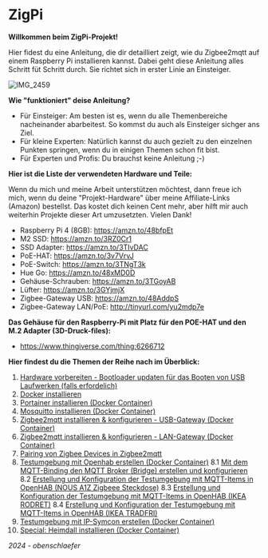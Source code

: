 # ZigPi

**Willkommen beim ZigPi-Projekt!**

Hier fidest du eine Anleitung, die dir detailliert zeigt, wie du Zigbee2mqtt auf einem Raspberry Pi installieren kannst. Dabei geht diese Anleitung alles Schritt füt Schritt durch. Sie richtet sich in erster Linie an Einsteiger.


![IMG_2459](https://github.com/obenschlaefer/beepi/assets/79227566/d1ced44a-cbcc-4d95-84e9-95ad60ac32a1)


**Wie "funktioniert" deise Anleitung?**

- Für Einsteiger: Am besten ist es, wenn du alle Themenbereiche nacheinander abarbeitest. So kommst du auch als Einsteiger sichger ans Ziel. 
- Für kleine Experten: Natürlich kannst du auch gezielt zu den einzelnen Punkten springen, wenn du in einigen Themen schon fit bist.
- Für Experten und Profis: Du brauchst keine Anleitung ;-)

**Hier ist die Liste der verwendeten Hardware und Teile:**

Wenn du mich und meine Arbeit unterstützen möchtest, dann freue ich mich, wenn du deine "Projekt-Hardware" über meine Affiliate-Links (Amazon) bestellst. Das kostet dich keinen Cent mehr, aber hilft mir auch weiterhin Projekte dieser Art umzusetzten. Vielen Dank!

- Raspberry Pi 4 (8GB): https://amzn.to/48bfpEt
- M2 SSD: https://amzn.to/3RZ0Cr1
- SSD Adapter: https://amzn.to/3TIvDAC
- PoE-HAT: https://amzn.to/3v7VrvJ
- PoE-Switch: https://amzn.to/3TNgT3k
- Hue Go: https://amzn.to/48xMD0D
- Gehäuse-Schrauben: https://amzn.to/3TGoyAB
- Lüfter: https://amzn.to/3GYjmjX
- Zigbee-Gateway USB: https://amzn.to/48AddpS
- Zigbee-Gateway LAN/PoE: http://tinyurl.com/yu2mdp7e


**Das Gehäuse für den Raspberry-Pi mit Platz für den POE-HAT und den M.2 Adapter (3D-Druck-files):**

- https://www.thingiverse.com/thing:6266712

**Hier findest du die Themen der Reihe nach im Überblick:**

1. [Hardware vorbereiten - Bootloader updaten für das Booten von USB Laufwerken (falls erfordelich)](https://github.com/obenschlaefer/beepi/blob/main/1.%20Hardware%20vorbereiten.md)
2. [Docker installieren](https://github.com/obenschlaefer/beepi/blob/main/2.%20Docker%20installieren.md)
3. [Portainer installieren (Docker Container)](https://github.com/obenschlaefer/beepi/blob/main/3.%20Portainer%20installieren.md)
4. [Mosquitto installieren (Docker Container)](https://github.com/obenschlaefer/beepi/blob/main/4.%20Mosquitto%20installieren%20(Docker%20Container).md)
5. [Zigbee2mqtt installieren & konfigurieren - USB-Gateway (Docker Container)](https://github.com/obenschlaefer/beepi/blob/main/5.%20Zigbee2MQTT%20installieren%20(USB-Gateway).md)
6. [Zigbee2mqtt installieren & konfigurieren - LAN-Gateway (Docker Container)](https://github.com/obenschlaefer/beepi/blob/main/6.%20Zigbee2MQTT%20installieren%20(LAN-Gateway).md)
7. [Pairing von Zigbee Devices in Zigbee2mqtt](https://github.com/obenschlaefer/ZigPi/blob/main/7.%20Pairing%20von%20Zigbee%20Devices%20in%20Zigbee2mqtt.md)
8. [Testumgebung mit Openhab erstellen (Docker Container)](https://github.com/obenschlaefer/ZigPi/blob/main/8.%20Testumgebung%20mit%20Openhab%20erstellen.md)
   8.1 [Mit dem MQTT-Binding den MQTT Broker (Bridge) erstellen und konfigurieren](https://github.com/obenschlaefer/ZigPi/blob/main/8.1%20MQTT-Binding%20MQTT%20Broker%20(Bridge)%20erstellen.md)
   8.2 [Erstellung und Konfiguration der Testumgebung mit MQTT-Items in OpenHAB (NOUS A1Z Zigbeee Steckdose)](https://github.com/obenschlaefer/ZigPi/blob/main/8.2%20Nous%20A1Z%20OpenHAB%20integration.md)
   8.3 [Erstellung und Konfiguration der Testumgebung mit MQTT-Items in OpenHAB (IKEA RODRET)](https://github.com/obenschlaefer/ZigPi/blob/main/8.3%20IKEA%20RODRET%20(Taster)%20OpenHAB%20integration.md)
   8.4 [Erstellung und Konfiguration der Testumgebung mit MQTT-Items in OpenHAB (IKEA TRADFRI)](https://github.com/obenschlaefer/ZigPi/blob/main/8.4%20IKEA%20TRADFRI%20(Steckdose)%20OpenHAB%20integration.md)
10. [Testumgebung mit IP-Symcon erstellen (Docker Container)](https://github.com/obenschlaefer/beepi/blob/main/9.%20Testumgebung%20mit%20IP-Symcon%20erstellen.md)
11. [Special: Heimdall installieren (Docker Container)](https://github.com/obenschlaefer/ZigPi/blob/main/Special%3A%20Heimdall%20installieren.md)


*2024 - obenschlaefer*











